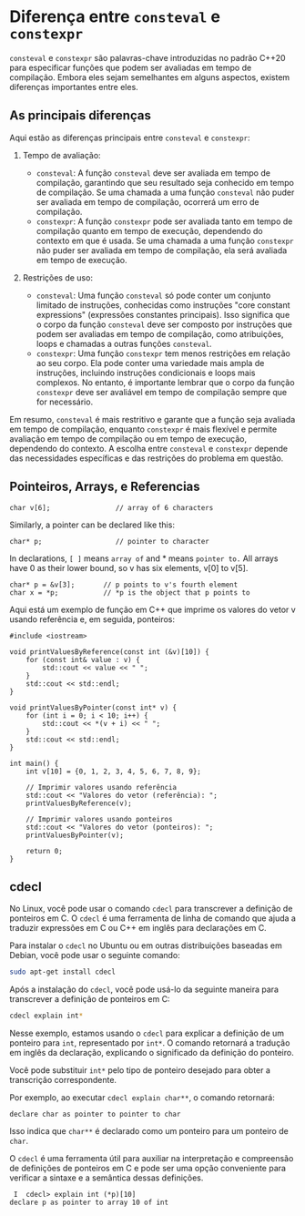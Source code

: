 # Diferença entre `consteval` e `constexpr`

`consteval` e `constexpr` são palavras-chave introduzidas no
padrão C++20 para especificar funções que podem ser avaliadas em
tempo de compilação. Embora eles sejam semelhantes em alguns
aspectos, existem diferenças importantes entre eles.

## As principais diferenças

Aqui estão as diferenças principais entre `consteval` e
`constexpr`:

1. Tempo de avaliação: 
   - `consteval`: A função `consteval` deve ser avaliada em
   tempo de compilação, garantindo que seu resultado seja
   conhecido em tempo de compilação. Se uma chamada a uma função
   `consteval` não puder ser avaliada em tempo de compilação,
   ocorrerá um erro de compilação.
   - `constexpr`: A função `constexpr` pode ser avaliada tanto
   em tempo de compilação quanto em tempo de execução,
   dependendo do contexto em que é usada. Se uma chamada a uma
   função `constexpr` não puder ser avaliada em tempo de
   compilação, ela será avaliada em tempo de execução.

2. Restrições de uso:
   - `consteval`: Uma função `consteval` só pode conter um
   conjunto limitado de instruções, conhecidas como instruções
   "core constant expressions" (expressões constantes
           principais). Isso significa que o corpo da função
   `consteval` deve ser composto por instruções que podem ser
   avaliadas em tempo de compilação, como atribuições, loops e
   chamadas a outras funções `consteval`.
   - `constexpr`: Uma função `constexpr` tem menos restrições em
   relação ao seu corpo. Ela pode conter uma variedade mais
   ampla de instruções, incluindo instruções condicionais e
   loops mais complexos. No entanto, é importante lembrar que o
   corpo da função `constexpr` deve ser avaliável em tempo de
   compilação sempre que for necessário.

Em resumo, `consteval` é mais restritivo e garante que a função
seja avaliada em tempo de compilação, enquanto `constexpr` é
mais flexível e permite avaliação em tempo de compilação ou em
tempo de execução, dependendo do contexto. A escolha entre
`consteval` e `constexpr` depende das necessidades específicas e
das restrições do problema em questão.

## Pointeiros, Arrays, e Referencias
```{cpp}
char v[6];                // array of 6 characters
```

Similarly, a pointer can be declared like this:

```{cpp}
char* p;                  // pointer to character
```

In declarations, `[ ]` means `array of` and * means `pointer to.`
All arrays have 0 as their lower bound, so v has six elements,
v[0] to v[5]. 

```{cpp}
char* p = &v[3];       // p points to v's fourth element
char x = *p;           // *p is the object that p points to
```

Aqui está um exemplo de função em C++ que imprime os valores do
vetor v usando referência e, em seguida, ponteiros:

```{cpp}
#include <iostream>

void printValuesByReference(const int (&v)[10]) {
    for (const int& value : v) {
        std::cout << value << " ";
    }
    std::cout << std::endl;
}

void printValuesByPointer(const int* v) {
    for (int i = 0; i < 10; i++) {
        std::cout << *(v + i) << " ";
    }
    std::cout << std::endl;
}

int main() {
    int v[10] = {0, 1, 2, 3, 4, 5, 6, 7, 8, 9};

    // Imprimir valores usando referência
    std::cout << "Valores do vetor (referência): ";
    printValuesByReference(v);

    // Imprimir valores usando ponteiros
    std::cout << "Valores do vetor (ponteiros): ";
    printValuesByPointer(v);

    return 0;
}
```

## cdecl
No Linux, você pode usar o comando `cdecl` para transcrever a
definição de ponteiros em C. O `cdecl` é uma ferramenta de linha
de comando que ajuda a traduzir expressões em C ou C++ em inglês
para declarações em C.

Para instalar o `cdecl` no Ubuntu ou em outras distribuições
baseadas em Debian, você pode usar o seguinte comando:

```bash
sudo apt-get install cdecl
```

Após a instalação do `cdecl`, você pode usá-lo da seguinte
maneira para transcrever a definição de ponteiros em C:

```bash
cdecl explain int*
```

Nesse exemplo, estamos usando o `cdecl` para explicar a
definição de um ponteiro para `int`, representado por `int*`. O
comando retornará a tradução em inglês da declaração, explicando
o significado da definição do ponteiro.

Você pode substituir `int*` pelo tipo de ponteiro desejado para
obter a transcrição correspondente.

Por exemplo, ao executar `cdecl explain char**`, o comando
retornará:

```
declare char as pointer to pointer to char
```

Isso indica que `char**` é declarado como um ponteiro para um
ponteiro de `char`.

O `cdecl` é uma ferramenta útil para auxiliar na interpretação e
compreensão de definições de ponteiros em C e pode ser uma opção
conveniente para verificar a sintaxe e a semântica dessas
definições.



```
 I  cdecl> explain int (*p)[10]
declare p as pointer to array 10 of int
```

